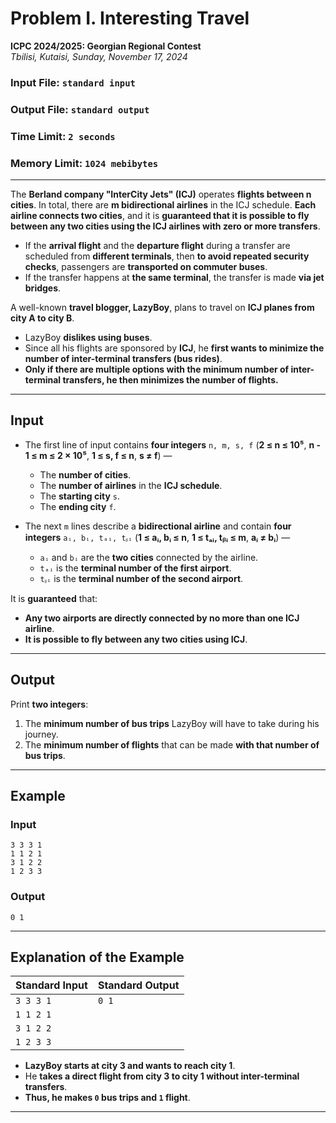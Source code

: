 # Problem I. Interesting Travel

**ICPC 2024/2025: Georgian Regional Contest**  
*Tbilisi, Kutaisi, Sunday, November 17, 2024*

### Input File: `standard input`  
### Output File: `standard output`  
### Time Limit: `2 seconds`  
### Memory Limit: `1024 mebibytes`  

---

The **Berland company "InterCity Jets" (ICJ)** operates **flights between n cities**. In total, there are **m bidirectional airlines** in the ICJ schedule. **Each airline connects two cities**, and it is **guaranteed that it is possible to fly between any two cities using the ICJ airlines with zero or more transfers**.

- If the **arrival flight** and the **departure flight** during a transfer are scheduled from **different terminals**, then **to avoid repeated security checks**, passengers are **transported on commuter buses**.  
- If the transfer happens at **the same terminal**, the transfer is made **via jet bridges**.

A well-known **travel blogger, LazyBoy**, plans to travel on **ICJ planes from city A to city B**.  
- LazyBoy **dislikes using buses**.  
- Since all his flights are sponsored by **ICJ**, he **first wants to minimize the number of inter-terminal transfers (bus rides)**.  
- **Only if there are multiple options with the minimum number of inter-terminal transfers, he then minimizes the number of flights.**

---

## Input

- The first line of input contains **four integers** `n, m, s, f` (**2 ≤ n ≤ 10⁵**, **n - 1 ≤ m ≤ 2 × 10⁵**, **1 ≤ s, f ≤ n**, **s ≠ f**) —  
  - The **number of cities**.
  - The **number of airlines** in the **ICJ schedule**.
  - The **starting city** `s`.
  - The **ending city** `f`.

- The next `m` lines describe a **bidirectional airline** and contain **four integers** `aᵢ, bᵢ, tₐᵢ, tᵦᵢ` (**1 ≤ aᵢ, bᵢ ≤ n**, **1 ≤ tₐᵢ, tᵦᵢ ≤ m**, **aᵢ ≠ bᵢ**) —  
  - `aᵢ` and `bᵢ` are the **two cities** connected by the airline.  
  - `tₐᵢ` is the **terminal number of the first airport**.
  - `tᵦᵢ` is the **terminal number of the second airport**.

It is **guaranteed** that:
- **Any two airports are directly connected by no more than one ICJ airline**.
- **It is possible to fly between any two cities using ICJ**.

---

## Output

Print **two integers**:
1. The **minimum number of bus trips** LazyBoy will have to take during his journey.
2. The **minimum number of flights** that can be made **with that number of bus trips**.

---

## Example

### **Input**
```
3 3 3 1
1 1 2 1
3 1 2 2
1 2 3 3
```

### **Output**
```
0 1
```

---

## **Explanation of the Example**

| **Standard Input** | **Standard Output** |
|--------------------|--------------------|
| `3 3 3 1`         | `0 1`              |
| `1 1 2 1`         |                    |
| `3 1 2 2`         |                    |
| `1 2 3 3`         |                    |

- **LazyBoy starts at city 3 and wants to reach city 1**.
- He **takes a direct flight from city 3 to city 1 without inter-terminal transfers**.
- **Thus, he makes `0` bus trips and `1` flight**.

---